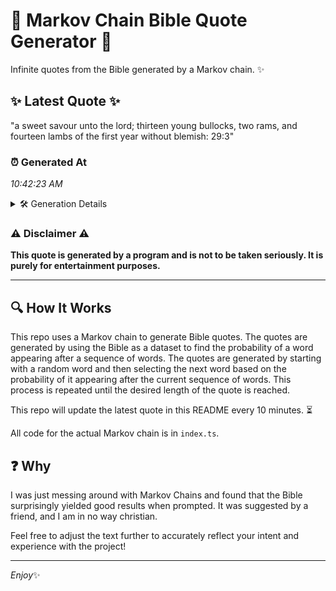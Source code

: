# 📖 Markov Chain Bible Quote Generator 📖

Infinite quotes from the Bible generated by a Markov chain. ✨

## ✨ Latest Quote ✨
"a sweet savour unto the lord; thirteen young bullocks, two rams, and fourteen lambs of the first year without blemish: 29:3"

### ⏰ Generated At
*10:42:23 AM*

<details>
    <summary>🛠️ Generation Details</summary>
    <p>
        <strong>🌱 Seed:</strong> a<br>
        <strong>🔄 Iterations:</strong> 20<br>
        <strong>📜 Context History:</strong><br>[ a ]: sweet<br>[ a, sweet ]: savour<br>[ a, sweet, savour ]: unto<br>[ a, sweet, savour, unto ]: the<br>[ a, sweet, savour, unto, the ]: lord;<br>[ a, sweet, savour, unto, the, lord; ]: thirteen<br>[ sweet, savour, unto, the, lord;, thirteen ]: young<br>[ savour, unto, the, lord;, thirteen, young ]: bullocks,<br>[ unto, the, lord;, thirteen, young, bullocks, ]: two<br>[ the, lord;, thirteen, young, bullocks,, two ]: rams,<br>[ lord;, thirteen, young, bullocks,, two, rams, ]: and<br>[ thirteen, young, bullocks,, two, rams,, and ]: fourteen<br>[ young, bullocks,, two, rams,, and, fourteen ]: lambs<br>[ bullocks,, two, rams,, and, fourteen, lambs ]: of<br>[ two, rams,, and, fourteen, lambs, of ]: the<br>[ rams,, and, fourteen, lambs, of, the ]: first<br>[ and, fourteen, lambs, of, the, first ]: year<br>[ fourteen, lambs, of, the, first, year ]: without<br>[ lambs, of, the, first, year, without ]: blemish:<br>[ of, the, first, year, without, blemish: ]: 29:3<br>
    </p>
</details>

### ⚠️ Disclaimer ⚠️
**This quote is generated by a program and is not to be taken seriously. It is purely for entertainment purposes.**

---

## 🔍 How It Works

This repo uses a Markov chain to generate Bible quotes. The quotes are generated by using the Bible as a dataset to find the probability of a word appearing after a sequence of words. The quotes are generated by starting with a random word and then selecting the next word based on the probability of it appearing after the current sequence of words. This process is repeated until the desired length of the quote is reached.

This repo will update the latest quote in this README every 10 minutes. ⏳

All code for the actual Markov chain is in `index.ts`.

## ❓ Why

I was just messing around with Markov Chains and found that the Bible surprisingly yielded good results when prompted. 
It was suggested by a friend, and I am in no way christian.

Feel free to adjust the text further to accurately reflect your intent and experience with the project!

---

*Enjoy*✨
